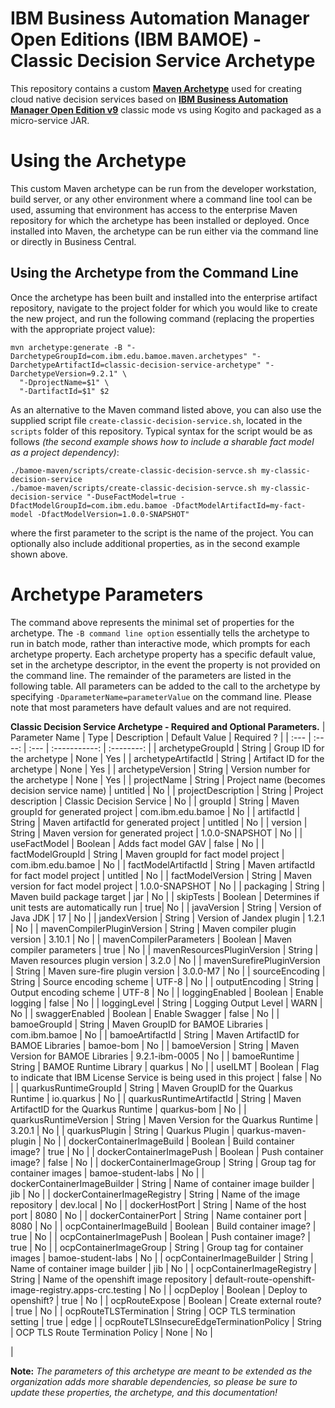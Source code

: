 # IBM Business Automation Manager Open Editions (IBM BAMOE) - Classic Decision Service Archetype
This repository contains a custom [**Maven Archetype**](https://maven.apache.org/guides/introduction/introduction-to-archetypes.html) used for creating cloud native decision services based on [**IBM Business Automation Manager Open Edition v9**](https://www.ibm.com/docs/en/ibamoe/9.2.x) classic mode vs using Kogito and packaged as a micro-service JAR. 

# Using the Archetype
This custom Maven archetype can be run from the developer workstation, build server, or any other environment where a command line tool can be used, assuming that environment has access to the enterprise Maven repository for which the archetype has been installed or deployed. Once installed into Maven, the archetype can be run either via the command line or directly in Business Central.

## Using the Archetype from the Command Line
Once the archetype has been built and installed into the enterprise artifact repository, navigate to the project folder for which you would like to create the new project, and run the following command (replacing the properties with the appropriate project value):

```shell
mvn archetype:generate -B "-DarchetypeGroupId=com.ibm.edu.bamoe.maven.archetypes" "-DarchetypeArtifactId=classic-decision-service-archetype" "-DarchetypeVersion=9.2.1" \
  "-DprojectName=$1" \
  "-DartifactId=$1" $2
```

As an alternative to the Maven command listed above, you can also use the supplied script file `create-classic-decision-service.sh`, located in the `scripts` folder of this repository.  Typical syntax for the script would be as follows _(the second example shows how to include a sharable fact model as a project dependency)_:

```shell
./bamoe-maven/scripts/create-classic-decision-servce.sh my-classic-decision-service
./bamoe-maven/scripts/create-classic-decision-servce.sh my-classic-decision-service "-DuseFactModel=true -DfactModelGroupId=com.ibm.edu.bamoe -DfactModelArtifactId=my-fact-model -DfactModelVersion=1.0.0-SNAPSHOT"
```

where the first parameter to the script is the name of the project.  You can optionally also include additional properties, as in the second example shown above.

# Archetype Parameters
The command above represents the minimal set of properties for the archetype. The `-B command line option` essentially tells the archetype to run in batch mode, rather than interactive mode, which prompts for each archetype property. Each archetype property has a specific default value, set in the archetype descriptor, in the event the property is not provided on the command line. The remainder of the parameters are listed in the following table. All parameters can be added to the call to the archetype by specifying `-DparameterName=parameterValue` on the command line. Please note that most parameters have default values and are not required.

**Classic Decision Service Archetype - Required and Optional Parameters.**
| Parameter Name | Type   | Description | Default Value | Required ? |
| :---           | :----: | :---        | :-----------: | :--------: |
| archetypeGroupId | String | Group ID for the archetype | None | Yes |
| archetypeArtifactId | String | Artifact ID for the archetype | None | Yes |
| archetypeVersion | String | Version number for the archetype | None | Yes |
| projectName | String | Project name (becomes decision service name) | untitled | No |
| projectDescription | String | Project description | Classic Decision Service | No |
| groupId | String | Maven groupId for generated project | com.ibm.edu.bamoe | No |
| artifactId | String | Maven artifactId for generated project | untitled | No |
| version | String | Maven version for generated project | 1.0.0-SNAPSHOT | No |
| useFactModel | Boolean | Adds fact model GAV | false | No |
| factModelGroupId | String | Maven groupId for fact model project | com.ibm.edu.bamoe | No |
| factModelArtifactId | String | Maven artifactId for fact model project | untitled | No |
| factModelVersion | String | Maven version for fact model project | 1.0.0-SNAPSHOT | No |
| packaging | String | Maven build package target | jar | No |
| skipTests | Boolean | Determines if unit tests are automatically run | true| No |
| javaVersion | String | Version of Java JDK | 17 | No |
| jandexVersion | String | Version of Jandex plugin | 1.2.1 | No |
| mavenCompilerPluginVersion | String | Maven compiler plugin version | 3.10.1 | No |
| mavenCompilerParameters | Boolean | Maven compiler parameters | true | No |
| mavenResourcesPluginVersion | String | Maven resources plugin version | 3.2.0 | No |
| mavenSurefirePluginVersion | String | Maven sure-fire plugin version | 3.0.0-M7 | No |
| sourceEncoding | String | Source encoding scheme | UTF-8 | No |
| outputEncoding | String | Output encoding scheme | UTF-8 | No |
| loggingEnabled | Boolean | Enable logging | false | No |
| loggingLevel | String | Logging Output Level | WARN | No |
| swaggerEnabled | Boolean | Enable Swagger | false | No |
| bamoeGroupId | String | Maven GroupID for BAMOE Libraries | com.ibm.bamoe | No |
| bamoeArtifactId | String | Maven ArtifactID for BAMOE Libraries | bamoe-bom | No |
| bamoeVersion | String | Maven Version for BAMOE Libraries | 9.2.1-ibm-0005 | No |
| bamoeRuntime | String | BAMOE Runtime Library | quarkus | No |
| useILMT | Boolean | Flag to indicate that IBM License Service is being used in this project | false | No |
| quarkusRuntimeGroupId | String | Maven GroupID for the Quarkus Runtime | io.quarkus | No |
| quarkusRuntimeArtifactId | String | Maven ArtifactID for the Quarkus Runtime | quarkus-bom | No |
| quarkusRuntimeVersion | String | Maven Version for the Quarkus Runtime | 3.20.1 | No |
| quarkusPlugin | String | Quarkus Plugin | quarkus-maven-plugin | No |
| dockerContainerImageBuild | Boolean | Build container image? | true | No |
| dockerContainerImagePush | Boolean | Push container image? | false | No |
| dockerContainerImageGroup | String | Group tag for container images | bamoe-student-labs | No |
| dockerContainerImageBuilder | String | Name of container image builder | jib | No |
| dockerContainerImageRegistry | String | Name of the image repository | dev.local | No |
| dockerHostPort | String | Name of the host port | 8080 | No |
| dockerContainerPort | String | Name container port | 8080 | No |
| ocpContainerImageBuild | Boolean | Build container image? | true | No |
| ocpContainerImagePush | Boolean | Push container image? | true | No |
| ocpContainerImageGroup | String | Group tag for container images | bamoe-student-labs | No |
| ocpContainerImageBuilder | String | Name of container image builder | jib | No |
| ocpContainerImageRegistry | String | Name of the openshift image repository | default-route-openshift-image-registry.apps-crc.testing | No |
| ocpDeploy | Boolean | Deploy to openshift? | true | No |
| ocpRouteExpose | Boolean | Create external route? | true | No |
| ocpRouteTLSTermination | String | OCP TLS termination setting | true | edge |
| ocpRouteTLSInsecureEdgeTerminationPolicy | String | OCP TLS Route Termination Policy | None | No |

|

**Note:** *The parameters of this archetype are meant to be extended as the organization adds more sharable dependencies, so please be sure to update these properties, the archetype, and this documentation!*

